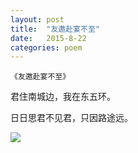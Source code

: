 ```yaml
---
layout: post
title:  "友邀赴宴不至"
date:   2015-8-22
categories: poem
---
```

`《友邀赴宴不至》`

君住南城边，我在东五环。

日日思君不见君，只因路途远。

<!--more-->

![]({{site.url}}/Images/11.png)